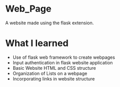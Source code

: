 # Web_Page
A website made using the flask extension.

# What I learned
* Use of flask web framework to create webpages
* Input authentication in flask website application
* Basic Website HTML and CSS structure
* Organization of Lists on a webpage
* Incorporating links in website structure
